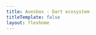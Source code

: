 ```yaml
---
title: Avesbox - Dart ecosystem
titleTemplate: false
layout: flexhome
---
```


<script setup>
  import Home from './components/home.vue';
  import Projects from './components/projects.vue';
</script>

<Home />
<Projects />
